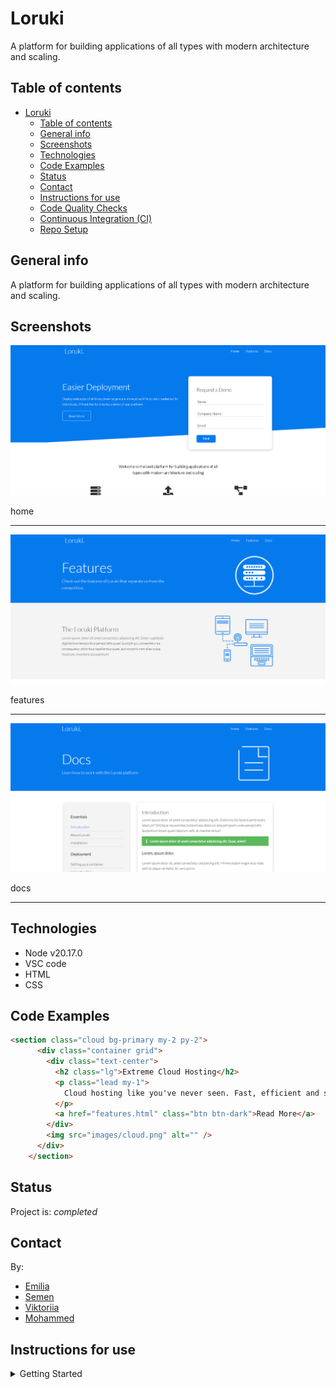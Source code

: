 # Loruki

A platform for building applications of all types with modern architecture and
scaling.

## Table of contents

- [Loruki](#loruki)
  - [Table of contents](#table-of-contents)
  - [General info](#general-info)
  - [Screenshots](#screenshots)
  - [Technologies](#technologies)
  - [Code Examples](#code-examples)
  - [Status](#status)
  - [Contact](#contact)
  - [Instructions for use](#instructions-for-use)
  - [Code Quality Checks](#code-quality-checks)
  - [Continuous Integration (CI)](#continuous-integration-ci)
  - [Repo Setup](#repo-setup)

## General info

A platform for building applications of all types with modern architecture and
scaling.

## Screenshots

![home](./images/screenshots/page1.png)

home

---

![features](./images/screenshots/page2.png)

features

---

![docs](./images/screenshots/page3.png)

docs

---

## Technologies

- Node v20.17.0
- VSC code
- HTML
- CSS

## Code Examples

```html
<section class="cloud bg-primary my-2 py-2">
      <div class="container grid">
        <div class="text-center">
          <h2 class="lg">Extreme Cloud Hosting</h2>
          <p class="lead my-1">
            Cloud hosting like you've never seen. Fast, efficient and scalable
          </p>
          <a href="features.html" class="btn btn-dark">Read More</a>
        </div>
        <img src="images/cloud.png" alt="" />
      </div>
    </section>
```

## Status

Project is: _completed_

## Contact

By:

- [Emilia](https://github.com/emilia-12)
- [Semen](https://github.com/bynd1u)
- [Viktoriia](https://github.com/ViktoriiaMessi)
- [Mohammed](https://github.com/Mohammed-ABR)

## Instructions for use

<details>
  <summary>Getting Started</summary>

<!-- a guide to using this repository -->

1. `git clone git@github.com:HackYourFutureBelgium/template-markdown.git`
2. `cd template-markdown`
3. `npm install`

## Code Quality Checks

- `npm run format`: Makes sure all the code in this repository is well-formatted
  (looks good).
- `npm run lint:ls`: Checks to make sure all folder and file names match the
  repository conventions.
- `npm run lint:md`: Will lint all of the Markdown files in this repository.
- `npm run lint:css`: Will lint all of the CSS files in this repository.
- `npm run validate:html`: Validates all HTML files in your project.
- `npm run spell-check`: Goes through all the files in this repository looking
  for words it doesn't recognize. Just because it says something is a mistake
  doesn't mean it is! It doesn't know every word in the world. You can add new
  correct words to the [./.cspell.json](./.cspell.json) file so they won't cause
  an error.
- `npm run accessibility -- ./path/to/file.html`: Runs an accessibility analysis
  on all HTML files in the given path and writes the report to
  `/accessibility_report`

## Continuous Integration (CI)

When you open a PR to `main`/`master` in your repository, GitHub will
automatically do a linting check on the code in this repository, you can see
this in the[./.github/workflows/lint.yml](./.github/workflows/lint.yml) file.

If the linting fails, you will not be able to merge the PR. You can double check
that your code will pass before pushing by running the code quality scripts
locally.

## Repo Setup

- Give each member **_write_** access to the repo (if it's a group project)
- Turn on GitHub Pages and put a link to your website in the repo's description
- Go to _General_ Section > check **Discussions**
- In the _Branches_ section of your repo's settings make sure the
  `master`/`main` branch must:
  - "_Require a pull request before merging_"
  - "_Require approvals_"
  - "_Dismiss stale pull request approvals when new commits are pushed_"
  - "_Require status checks to pass before merging_"
  - "_Require branches to be up to date before merging_"
  - "_Do not allow bypassing the above settings_"

</details>
